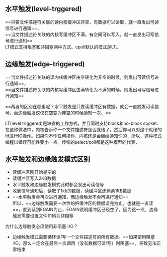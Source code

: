 ## 水平触发(level-trggered)

==只要文件描述符关联的读内核缓冲区非空，有数据可以读取，就一直发出可读信号进行通知==，  
==当文件描述符关联的内核写缓冲区不满，有空间可以写入，就一直发出可写信号进行通知==  
LT模式支持阻塞和非阻塞两种方式。epoll默认的模式是LT。

## 边缘触发(edge-triggered)

==当文件描述符关联的读内核缓冲区由空转化为非空的时候，则发出可读信号进行通知==，  
==当文件描述符关联的内核写缓冲区由满转化为不满的时候，则发出可写信号进行通知==  

==两者的区别在哪里呢？水平触发是只要读缓冲区有数据，就会一直触发可读信号，而边缘触发仅仅在空变为非空的时候通知一次，==

LT(level triggered)是缺省的工作方式，并且同时支持block和no-block socket.在这种做法中，内核告诉你一个文件描述符是否就绪了，然后你可以对这个就绪的fd进行IO操作。如果你不作任何操作，内核还是会继续通知你的，所以，这种模式编程出错误可能性要小一点。传统的select/poll都是这种模型的代表．

## 水平触发和边缘触发模式区别

- 读缓冲区刚开始是空的
- 读缓冲区写入2KB数据
- 水平触发和边缘触发模式此时都会发出可读信号
- 收到信号通知后，读取了1kb的数据，读缓冲区还剩余1KB数据
- ==水平触发会再次进行通知，而边缘触发不会再进行通知==  
    所以，==边缘触发需要一次性的把缓冲区的数据读完为止，也就是一直读==，直到读到EGAIN为止，EGAIN说明缓冲区已经空了，因为这一点，边缘触发需要设置文件句柄为非阻塞

为什么边缘触发必须使用非阻塞 I/O？

- 边缘触发模式需要循环读/写一个文件描述符的所有数据。==如果使用阻塞 I/O，那么一定会在最后一次调用（没有数据可读/写）时阻塞==，导致无法正常结束